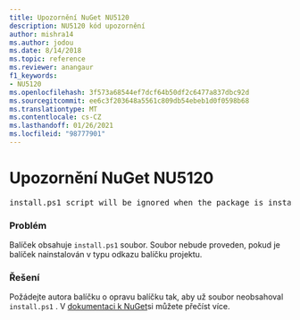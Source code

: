 ```yaml
---
title: Upozornění NuGet NU5120
description: NU5120 kód upozornění
author: mishra14
ms.author: jodou
ms.date: 8/14/2018
ms.topic: reference
ms.reviewer: anangaur
f1_keywords:
- NU5120
ms.openlocfilehash: 3f573a68544ef7dcf64b50df2c6477a837dbc92d
ms.sourcegitcommit: ee6c3f203648a5561c809db54ebeb1d0f0598b68
ms.translationtype: MT
ms.contentlocale: cs-CZ
ms.lasthandoff: 01/26/2021
ms.locfileid: "98777901"
---
```

# <a name="nuget-warning-nu5120"></a>Upozornění NuGet NU5120
<pre>install.ps1 script will be ignored when the package is installed after the migration.</pre>

### <a name="issue"></a>Problém

Balíček obsahuje `install.ps1` soubor. Soubor nebude proveden, pokud je balíček nainstalován v typu odkazu balíčku projektu.


### <a name="solution"></a>Řešení

Požádejte autora balíčku o opravu balíčku tak, aby už soubor neobsahoval `install.ps1` . V [dokumentaci k NuGet](../../consume-packages/migrate-packages-config-to-package-reference.md)si můžete přečíst více.
